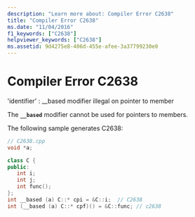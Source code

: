 ```yaml
---
description: "Learn more about: Compiler Error C2638"
title: "Compiler Error C2638"
ms.date: "11/04/2016"
f1_keywords: ["C2638"]
helpviewer_keywords: ["C2638"]
ms.assetid: 9d4275e8-406d-455e-afee-3a37799230e0
---
```

# Compiler Error C2638

'identifier' : __based modifier illegal on pointer to member

The **`__based`** modifier cannot be used for pointers to members.

The following sample generates C2638:

```cpp
// C2638.cpp
void *a;

class C {
public:
   int i;
   int j;
   int func();
};
int __based (a) C::* cpi = &C::i;  // C2638
int (__based (a) C::* cpf)() = &C::func; // c2638
```
